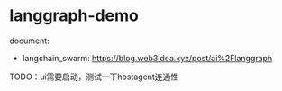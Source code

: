 # langgraph-demo

document: 
- langchain_swarm: https://blog.web3idea.xyz/post/ai%2Flanggraph


TODO：ui需要启动，测试一下hostagent连通性